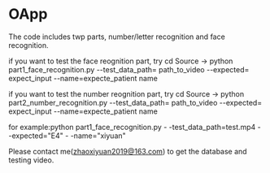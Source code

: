 # OApp
The code includes twp parts, number/letter recognition and face recognition.

if you want to test the face reognition part, try cd Source -> python part1_face_recognition.py --test_data_path= path_to_video  --expected= expect_input --name=expecte_patient name

if you want to test the number reognition part, try cd Source -> python part2_number_recognition.py --test_data_path= path_to_video  --expected= expect_input --name=expecte_patient name

for example:python part1_face_recognition.py - -test_data_path=test.mp4 - -expected="E4" - -name="xiyuan"

Please contact me(zhaoxiyuan2019@163.com) to get the database and testing video.

